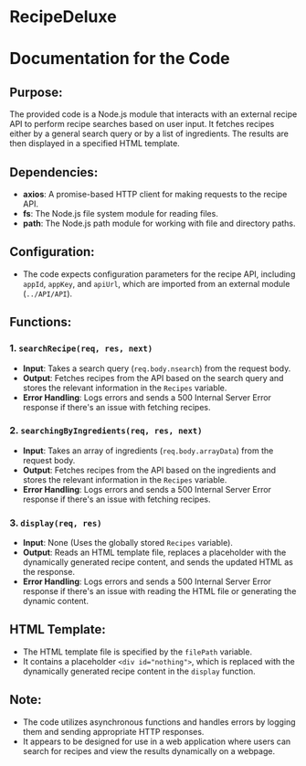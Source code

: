 # RecipeDeluxe

# Documentation for the Code

## Purpose:
The provided code is a Node.js module that interacts with an external recipe API to perform recipe searches based on user input. It fetches recipes either by a general search query or by a list of ingredients. The results are then displayed in a specified HTML template.

## Dependencies:
- **axios**: A promise-based HTTP client for making requests to the recipe API.
- **fs**: The Node.js file system module for reading files.
- **path**: The Node.js path module for working with file and directory paths.

## Configuration:
- The code expects configuration parameters for the recipe API, including `appId`, `appKey`, and `apiUrl`, which are imported from an external module (`../API/API`).

## Functions:

### 1. `searchRecipe(req, res, next)`
- **Input**: Takes a search query (`req.body.nsearch`) from the request body.
- **Output**: Fetches recipes from the API based on the search query and stores the relevant information in the `Recipes` variable.
- **Error Handling**: Logs errors and sends a 500 Internal Server Error response if there's an issue with fetching recipes.

### 2. `searchingByIngredients(req, res, next)`
- **Input**: Takes an array of ingredients (`req.body.arrayData`) from the request body.
- **Output**: Fetches recipes from the API based on the ingredients and stores the relevant information in the `Recipes` variable.
- **Error Handling**: Logs errors and sends a 500 Internal Server Error response if there's an issue with fetching recipes.

### 3. `display(req, res)`
- **Input**: None (Uses the globally stored `Recipes` variable).
- **Output**: Reads an HTML template file, replaces a placeholder with the dynamically generated recipe content, and sends the updated HTML as the response.
- **Error Handling**: Logs errors and sends a 500 Internal Server Error response if there's an issue with reading the HTML file or generating the dynamic content.

## HTML Template:
- The HTML template file is specified by the `filePath` variable.
- It contains a placeholder `<div id="nothing">`, which is replaced with the dynamically generated recipe content in the `display` function.

## Note:
- The code utilizes asynchronous functions and handles errors by logging them and sending appropriate HTTP responses.
- It appears to be designed for use in a web application where users can search for recipes and view the results dynamically on a webpage.
